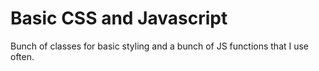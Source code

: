 # Basic CSS and Javascript

Bunch of classes for basic styling and a bunch of JS functions that I use often.
